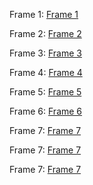 Frame 1:
[Frame 1](DynamicFrame-01.jpg)

Frame 2:
[Frame 2](StaticFrame-Principles.jpg)

Frame 3:
[Frame 3](DynamicFrame-02.jpg)

Frame 4:
[Frame 4](Elysium-04.jpg)

Frame 5:
[Frame 5](captions.csv)

Frame 6:
[Frame 6](Elysium_whitelist.txt)

Frame 7:
[Frame 7](Subscribe-07.jpg)

Frame 7:
[Frame 7](Subscribe-07.jpg)

Frame 7:
[Frame 7](Subscribe-07.jpg)

